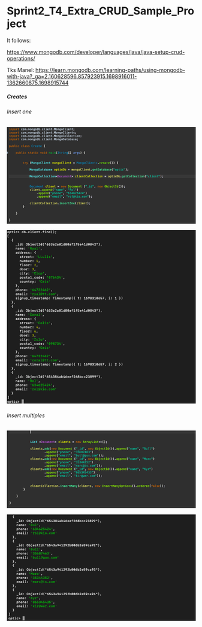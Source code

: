 # Sprint2_T4_Extra_CRUD_Sample_Project

It follows:

https://www.mongodb.com/developer/languages/java/java-setup-crud-operations/

Tks Manel: https://learn.mongodb.com/learning-paths/using-mongodb-with-java?_ga=2.160628596.857923915.1698916011-1362660875.1698915744

##### Creates

###### Insert one

![Optic](samples/CreateClass.png)

![Optic](samples/opticFind.png)

###### Insert multiples

![Optic](samples/CreateClassMult.png)

![Optic](samples/opticFind2.png)

